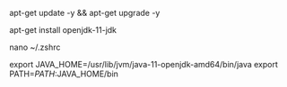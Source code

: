 apt-get update -y && apt-get upgrade -y

apt-get install openjdk-11-jdk

nano ~/.zshrc

export JAVA_HOME=/usr/lib/jvm/java-11-openjdk-amd64/bin/java
export PATH=$PATH:$JAVA_HOME/bin